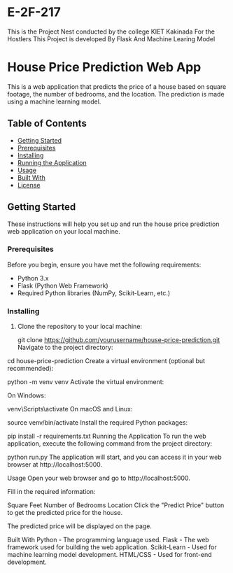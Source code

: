# E-2F-217
This is the Project Nest conducted by the college KIET Kakinada For the Hostlers
This Project is developed By Flask And Machine Learing Model

# House Price Prediction Web App

This is a web application that predicts the price of a house based on square footage, the number of bedrooms, and the location. The prediction is made using a machine learning model.

## Table of Contents

- [Getting Started](#getting-started)
- [Prerequisites](#prerequisites)
- [Installing](#installing)
- [Running the Application](#running-the-application)
- [Usage](#usage)
- [Built With](#built-with)
- [License](#license)

## Getting Started

These instructions will help you set up and run the house price prediction web application on your local machine.

### Prerequisites

Before you begin, ensure you have met the following requirements:

- Python 3.x
- Flask (Python Web Framework)
- Required Python libraries (NumPy, Scikit-Learn, etc.)

### Installing

1. Clone the repository to your local machine:

   git clone https://github.com/yourusername/house-price-prediction.git
Navigate to the project directory:

cd house-price-prediction
Create a virtual environment (optional but recommended):


python -m venv venv
Activate the virtual environment:

On Windows:


venv\Scripts\activate
On macOS and Linux:


source venv/bin/activate
Install the required Python packages:


pip install -r requirements.txt
Running the Application
To run the web application, execute the following command from the project directory:


python run.py
The application will start, and you can access it in your web browser at http://localhost:5000.

Usage
Open your web browser and go to http://localhost:5000.

Fill in the required information:

Square Feet
Number of Bedrooms
Location
Click the "Predict Price" button to get the predicted price for the house.

The predicted price will be displayed on the page.

Built With
Python - The programming language used.
Flask - The web framework used for building the web application.
Scikit-Learn - Used for machine learning model development.
HTML/CSS - Used for front-end development.
